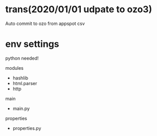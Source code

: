 # trans(2020/01/01 udpate to ozo3)
Auto commit to ozo from appspot csv

# env settings

python needed!

modules
 - hashlib
 - html.parser
 - http
 
main
 - main.py
 
properties
 - properties.py
